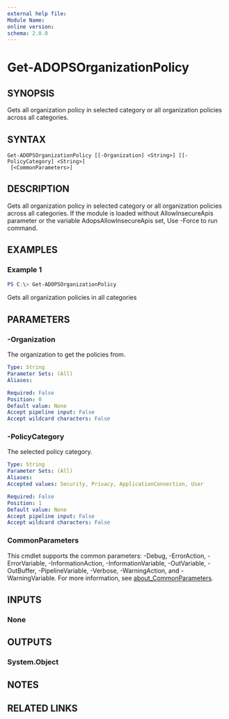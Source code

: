 ```yaml
---
external help file:
Module Name:
online version:
schema: 2.0.0
---
```


# Get-ADOPSOrganizationPolicy

## SYNOPSIS

Gets all organization policy in selected category or all organization policies across all categories.

## SYNTAX

```
Get-ADOPSOrganizationPolicy [[-Organization] <String>] [[-PolicyCategory] <String>]
 [<CommonParameters>]
```

## DESCRIPTION
Gets all organization policy in selected category or all organization policies across all categories.
If the module is loaded without AllowInsecureApis parameter or the variable AdopsAllowInsecureApis set, Use -Force to run command.

## EXAMPLES

### Example 1
```powershell
PS C:\> Get-ADOPSOrganizationPolicy
```

Gets all organization policies in all categories

## PARAMETERS

### -Organization
The organization to get the policies from.

```yaml
Type: String
Parameter Sets: (All)
Aliases:

Required: False
Position: 0
Default value: None
Accept pipeline input: False
Accept wildcard characters: False
```

### -PolicyCategory
The selected policy category.

```yaml
Type: String
Parameter Sets: (All)
Aliases:
Accepted values: Security, Privacy, ApplicationConnection, User

Required: False
Position: 1
Default value: None
Accept pipeline input: False
Accept wildcard characters: False
```

### CommonParameters
This cmdlet supports the common parameters: -Debug, -ErrorAction, -ErrorVariable, -InformationAction, -InformationVariable, -OutVariable, -OutBuffer, -PipelineVariable, -Verbose, -WarningAction, and -WarningVariable. For more information, see [about_CommonParameters](http://go.microsoft.com/fwlink/?LinkID=113216).

## INPUTS

### None

## OUTPUTS

### System.Object
## NOTES

## RELATED LINKS

